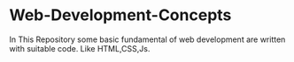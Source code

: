 # Web-Development-Concepts

In This Repository some basic fundamental of web development are written with suitable code.
Like HTML,CSS,Js.
